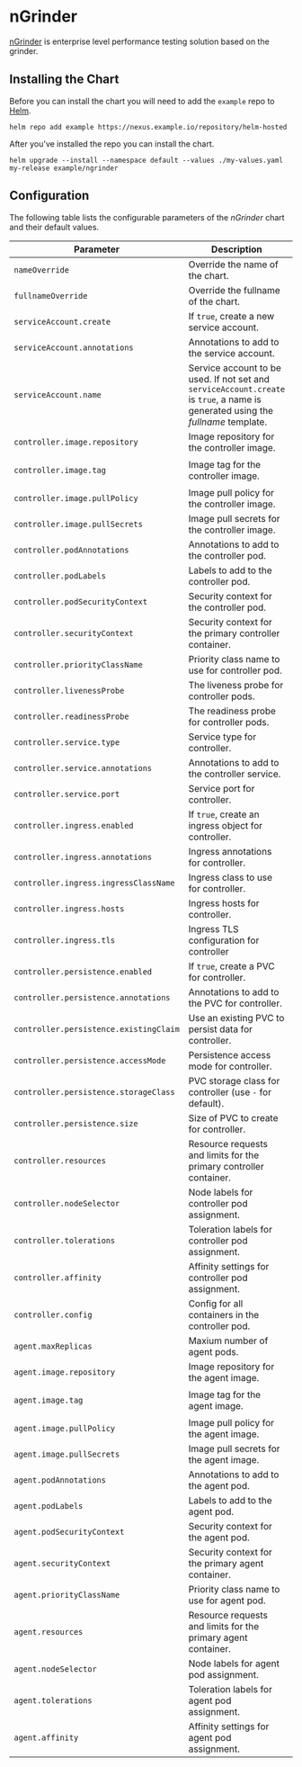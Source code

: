 # nGrinder

[nGrinder](http://naver.github.io/ngrinder/) is enterprise level performance testing solution based on the grinder.

## Installing the Chart

Before you can install the chart you will need to add the `example` repo to [Helm](https://helm.sh/).

```shell
helm repo add example https://nexus.example.io/repository/helm-hosted
```

After you've installed the repo you can install the chart.

```shell
helm upgrade --install --namespace default --values ./my-values.yaml my-release example/ngrinder
```

## Configuration

The following table lists the configurable parameters of the _nGrinder_ chart and their default values.

| Parameter                                 | Description                                                                                                                      | Default                             |
| ----------------------------------------- | -------------------------------------------------------------------------------------------------------------------------------- | ----------------------------------- |
| `nameOverride`                            | Override the name of the chart.                                                                                                  | `nil`                               |
| `fullnameOverride`                        | Override the fullname of the chart.                                                                                              | `nil`                               |
| `serviceAccount.create`                   | If `true`, create a new service account.                                                                                         | `true`                              |
| `serviceAccount.annotations`              | Annotations to add to the service account.                                                                                       | `{}`                                |
| `serviceAccount.name`                     | Service account to be used. If not set and `serviceAccount.create` is `true`, a name is generated using the _fullname_ template. | `nil`                               |
| `controller.image.repository`             | Image repository for the controller image.                                                                                       | `ngrinder/controller`               |
| `controller.image.tag`                    | Image tag for the controller image.                                                                                              | `{{ .Chart.AppVersion }}`           |
| `controller.image.pullPolicy`             | Image pull policy for the controller image.                                                                                      | `IfNotPresent`                      |
| `controller.image.pullSecrets`            | Image pull secrets for the controller image.                                                                                     | `[]`                                |
| `controller.podAnnotations`               | Annotations to add to the controller pod.                                                                                        | `{}`                                |
| `controller.podLabels`                    | Labels to add to the controller pod.                                                                                             | `{}`                                |
| `controller.podSecurityContext`           | Security context for the controller pod.                                                                                         | `{}`                                |
| `controller.securityContext`              | Security context for the primary controller container.                                                                           | `{}`                                |
| `controller.priorityClassName`            | Priority class name to use for controller pod.                                                                                   | `""`                                |
| `controller.livenessProbe`                | The liveness probe for controller pods.                                                                                          | See _values.yaml_                   |
| `controller.readinessProbe`               | The readiness probe for controller pods.                                                                                         | See _values.yaml_                   |
| `controller.service.type`                 | Service type for controller.                                                                                                     | `ClusterIP`                         |
| `controller.service.annotations`          | Annotations to add to the controller service.                                                                                    | `{}`                                |
| `controller.service.port`                 | Service port for controller.                                                                                                     | `80`                                |
| `controller.ingress.enabled`              | If `true`, create an ingress object for controller.                                                                              | `false`                             |
| `controller.ingress.annotations`          | Ingress annotations for controller.                                                                                              | `{}`                                |
| `controller.ingress.ingressClassName`     | Ingress class to use for controller.                                                                                             | `""`                                |
| `controller.ingress.hosts`                | Ingress hosts for controller.                                                                                                    | `[]`                                |
| `controller.ingress.tls`                  | Ingress TLS configuration for controller                                                                                         | `[]`                                |
| `controller.persistence.enabled`          | If `true`, create a PVC for controller.                                                                                          | `false`                             |
| `controller.persistence.annotations`      | Annotations to add to the PVC for controller.                                                                                    | `{}`                                |
| `controller.persistence.existingClaim`    | Use an existing PVC to persist data for controller.                                                                              | `nil`                               |
| `controller.persistence.accessMode`       | Persistence access mode for controller.                                                                                          | `ReadWriteOnce`                     |
| `controller.persistence.storageClass`     | PVC storage class for controller (use `-` for default).                                                                          | `standard`                          |
| `controller.persistence.size`             | Size of PVC to create for controller.                                                                                            | `8Gi`                               |
| `controller.resources`                    | Resource requests and limits for the primary controller container.                                                               | `{}`                                |
| `controller.nodeSelector`                 | Node labels for controller pod assignment.                                                                                       | `{}`                                |
| `controller.tolerations`                  | Toleration labels for controller pod assignment.                                                                                 | `[]`                                |
| `controller.affinity`                     | Affinity settings for controller pod assignment.                                                                                 | `{}`                                |
| `controller.config`                       | Config for all containers in the controller pod.                                                                                 | `{}`                                |
| `agent.maxReplicas`                       | Maxium number of agent pods.                                                                                                     | `10`                                |
| `agent.image.repository`                  | Image repository for the agent image.                                                                                            | `ngrinder/agent`                    |
| `agent.image.tag`                         | Image tag for the agent image.                                                                                                   | `{{ .Chart.AppVersion }}`           |
| `agent.image.pullPolicy`                  | Image pull policy for the agent image.                                                                                           | `IfNotPresent`                      |
| `agent.image.pullSecrets`                 | Image pull secrets for the agent image.                                                                                          | `[]`                                |
| `agent.podAnnotations`                    | Annotations to add to the agent pod.                                                                                             | `{}`                                |
| `agent.podLabels`                         | Labels to add to the agent pod.                                                                                                  | `{}`                                |
| `agent.podSecurityContext`                | Security context for the agent pod.                                                                                              | `{}`                                |
| `agent.securityContext`                   | Security context for the primary agent container.                                                                                | `{}`                                |
| `agent.priorityClassName`                 | Priority class name to use for agent pod.                                                                                        | `""`                                |
| `agent.resources`                         | Resource requests and limits for the primary agent container.                                                                    | `{}`                                |
| `agent.nodeSelector`                      | Node labels for agent pod assignment.                                                                                            | `{}`                                |
| `agent.tolerations`                       | Toleration labels for agent pod assignment.                                                                                      | `[]`                                |
| `agent.affinity`                          | Affinity settings for agent pod assignment.                                                                                      | `{}`                                |
